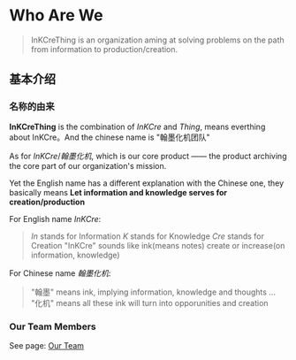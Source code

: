 # Who Are We  

> InKCreThing is an organization aming at solving problems on the path from information to production/creation.

## 基本介绍

### 名称的由来

**InKCreThing** is the combination of *InKCre* and *Thing*, means everthing about InKCre。And the chinese name is "翰墨化机团队"

As for *InKCre*/*翰墨化机*, which is our core product —— the product archiving the core part of our organization's mission.

Yet the English name has a different explanation with the Chinese one, they basically means **Let information and knowledge serves for creation/production**

For English name *InKCre*:
> *In* stands for Information
> *K* stands for Knowledge
> *Cre* stands for Creation
> "InKCre" sounds like ink(means notes) create or increase(on information, knowledge)

For Chinese name *翰墨化机*:
> "翰墨" means ink, implying information, knowledge and thoughts ...
> "化机" means all these ink will turn into opporunities and creation

### Our Team Members  

See page: [Our Team](./team)  
